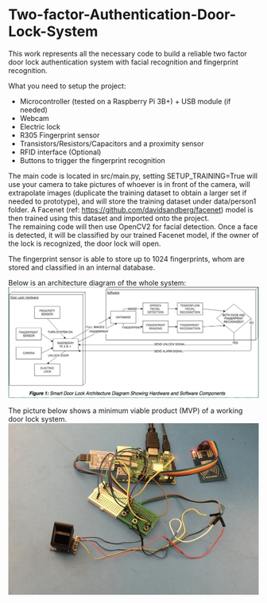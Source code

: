 # Two-factor-Authentication-Door-Lock-System
This work represents all the necessary code to build a reliable two factor door lock authentication system with facial recognition and fingerprint recognition.

What you need to setup the project:
- Microcontroller (tested  on a Raspberry Pi 3B+) + USB module (if needed)
- Webcam
- Electric lock
- R305 Fingerprint sensor
- Transistors/Resistors/Capacitors and a proximity sensor
- RFID interface (Optional)
- Buttons to trigger the fingerprint recognition

The main code is located in src/main.py, setting SETUP_TRAINING=True will use your camera to take pictures of whoever is in front of the camera, will extrapolate images (duplicate the training dataset to obtain a larger set if needed to prototype), and will store the training dataset under data/person1 folder. A Facenet (ref: https://github.com/davidsandberg/facenet) model is then trained using this dataset and imported onto the project.  
The remaining code will then use OpenCV2 for facial detection. Once a face is detected, it will be classified by our trained Facenet model, if the owner of the lock is recognized, the door lock will open.  
  
The fingerprint sensor is able to store up to 1024 fingerprints, whom are stored and classified in an internal database.  
  
Below is an architecture diagram of the whole system:  
![Alt text](architecture_diagram.png?raw=true "Circuit")
  
The picture below shows a minimum viable product (MVP) of a working door lock system.  
![Alt text](door_lock_circuit.png?raw=true "Circuit")